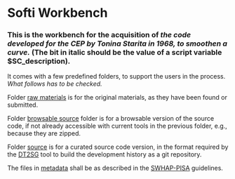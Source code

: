 # Softi Workbench

### This is the workbench for the acquisition of *the code developed for the CEP by Tonina Starita in 1968, to smoothen a curve.* (The bit in italic should be the value of a script variable $SC_description). 

It comes with a few predefined folders, to support the users in the process. *What follows has to be checked.*

Folder [raw materials](./raw_material) is for the original materials, as they have been found or submitted.

Folder [browsable source](./browsable_source) folder is for a browsable version of the source code, if not already accessible with current tools in the previous folder, e.g., because they are zipped.

Folder [source](./source) is for a curated source code version, in the format required by the [DT2SG](https://github.com/Unipisa/DIUNIPI-SWH-SSGC) tool to build the development history as a git repository.

The files in [metadata](/.metadata) shall be as described in the [SWHAP-PISA](https://github.com/Unipisa/SWHAP-DT2SG) guidelines.
